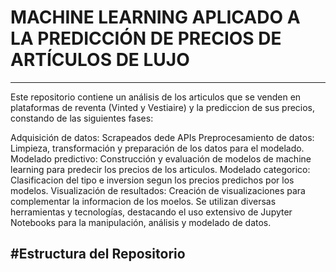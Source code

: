 # MACHINE LEARNING APLICADO A LA PREDICCIÓN DE PRECIOS DE ARTÍCULOS DE LUJO
***

Este repositorio contiene un análisis de los articulos que se venden en plataformas de reventa (Vinted y Vestiaire) y la prediccion de sus precios, constando de las siguientes fases:

Adquisición de datos: Scrapeados dede APIs
Preprocesamiento de datos: Limpieza, transformación y preparación de los datos para el modelado.
Modelado predictivo: Construcción y evaluación de modelos de machine learning para predecir los precios de los articulos.
Modelado categorico: Clasificacion del tipo e inversion segun los precios predichos por los modelos.
Visualización de resultados: Creación de visualizaciones para complementar la informacion de los moelos.
Se utilizan diversas herramientas y tecnologías, destacando el uso extensivo de Jupyter Notebooks para la manipulación, análisis y modelado de datos.



#Estructura del Repositorio
---

